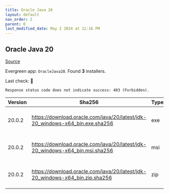 ```yaml
---
title: Oracle Java 20
layout: default
nav_order: 2
parent: O
last_modified_date: May 2 2024 at 12:16 PM
---
```


## Oracle Java 20

[Source](https://www.oracle.com/java/technologies/downloads/#java20)

Evergreen app: `OracleJava20`. Found **3** installers.

Last check: 🔴
```
Response status code does not indicate success: 403 (Forbidden).
```

| Version | Sha256                                                                       | Type | URI                                                                                                                                            |
| ------- | ---------------------------------------------------------------------------- | ---- | ---------------------------------------------------------------------------------------------------------------------------------------------- |
| 20.0.2  | https://download.oracle.com/java/20/latest/jdk-20_windows-x64_bin.exe.sha256 | exe  | [https://download.oracle.com/java/20/latest/jdk-20_windows-x64_bin.exe](https://download.oracle.com/java/20/latest/jdk-20_windows-x64_bin.exe) |
| 20.0.2  | https://download.oracle.com/java/20/latest/jdk-20_windows-x64_bin.msi.sha256 | msi  | [https://download.oracle.com/java/20/latest/jdk-20_windows-x64_bin.msi](https://download.oracle.com/java/20/latest/jdk-20_windows-x64_bin.msi) |
| 20.0.2  | https://download.oracle.com/java/20/latest/jdk-20_windows-x64_bin.zip.sha256 | zip  | [https://download.oracle.com/java/20/latest/jdk-20_windows-x64_bin.zip](https://download.oracle.com/java/20/latest/jdk-20_windows-x64_bin.zip) |
